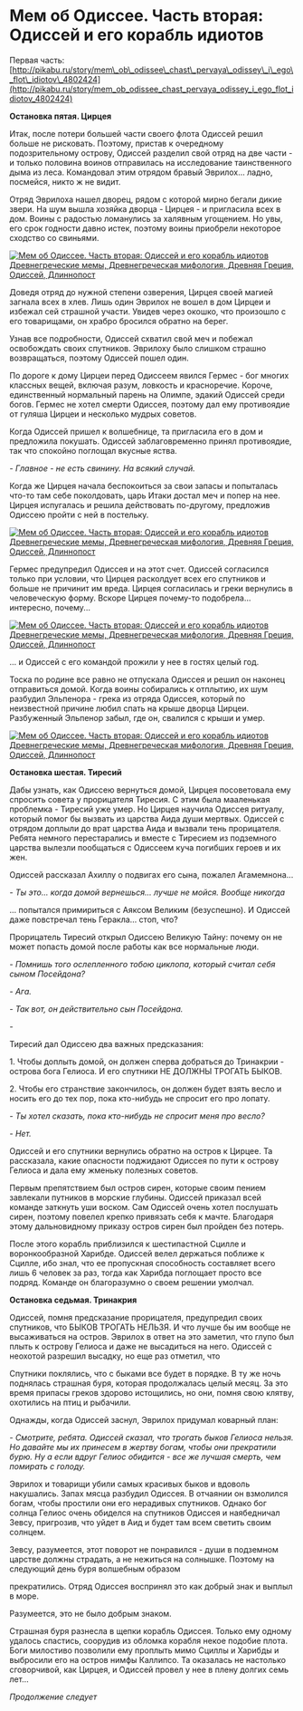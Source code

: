 # Мем об Одиссее. Часть вторая: Одиссей и его корабль идиотов

Первая часть: [http://pikabu.ru/story/mem\_ob\_odissee\_chast\_pervaya\_odissey\_i\_ego\_flot\_idiotov\_4802424](http://pikabu.ru/story/mem_ob_odissee_chast_pervaya_odissey_i_ego_flot_idiotov_4802424)

**Остановка пятая. Цирцея**

Итак, после потери большей части своего флота Одиссей решил больше не рисковать. Поэтому, пристав к очередному подозрительному острову, Одиссей разделил свой отряд на две части - и только половина воинов отправилась на исследование таинственного дыма из леса. Командовал этим отрядом бравый Эврилох… ладно, посмейся, никто ж не видит.

Отряд Эврилоха нашел дворец, рядом с которой мирно бегали дикие звери. На шум вышла хозяйка дворца - Цирцея - и пригласила всех в дом. Воины с радостью ломанулись за халявным угощением. Но увы, его срок годности давно истек, поэтому воины приобрели некоторое сходство со свиньями.

[![Мем об Одиссее. Часть вторая: Одиссей и его корабль идиотов Древнегреческие мемы, Древнегреческая мифология, Древняя Греция, Одиссей, Длиннопост](https://cs8.pikabu.ru/post_img/2017/02/08/9/148656250713889391.jpg)](https://cs8.pikabu.ru/post_img/big/2017/02/08/9/148656250713889391.jpg)

Доведя отряд до нужной степени озверения, Цирцея своей магией загнала всех в хлев. Лишь один Эврилох не вошел в дом Цирцеи и избежал сей страшной участи. Увидев через окошко, что произошло с его товарищами, он храбро бросился обратно на берег.

Узнав все подробности, Одиссей схватил свой меч и побежал освобождать своих спутников. Эврилоху было слишком страшно возвращаться, поэтому Одиссей пошел один.

По дороге к дому Цирцеи перед Одиссеем явился Гермес - бог многих классных вещей, включая разум, ловкость и красноречие. Короче, единственный нормальный парень на Олимпе, эдакий Одиссей среди богов. Гермес не хотел смерти Одиссея, поэтому дал ему противоядие от гуляша Цирцеи и несколько мудрых советов.  

Когда Одиссей пришел к волшебнице, та пригласила его в дом и предложила покушать. Одиссей заблаговременно принял противоядие, так что спокойно поглощал вкусные яства.

_\- Главное - не есть свинину. На всякий случай._

Когда же Цирцея начала беспокоиться за свои запасы и попыталась что-то там себе поколдовать, царь Итаки достал меч и попер на нее. Цирцея испугалась и решила действовать по-другому, предложив Одиссею пройти с ней в постельку.

[![Мем об Одиссее. Часть вторая: Одиссей и его корабль идиотов Древнегреческие мемы, Древнегреческая мифология, Древняя Греция, Одиссей, Длиннопост](https://cs9.pikabu.ru/post_img/2017/02/08/9/1486562822129768225.jpg)](https://cs9.pikabu.ru/post_img/big/2017/02/08/9/1486562822129768225.jpg)

Гермес предупредил Одиссея и на этот счет. Одиссей согласился только при условии, что Цирцея расколдует всех его спутников и больше не причинит им вреда. Цирцея согласилась и греки вернулись в человеческую форму. Вскоре Цирцея почему-то подобрела… интересно, почему...

[![Мем об Одиссее. Часть вторая: Одиссей и его корабль идиотов Древнегреческие мемы, Древнегреческая мифология, Древняя Греция, Одиссей, Длиннопост](https://cs8.pikabu.ru/post_img/2017/02/08/9/1486562872180281363.jpg)](https://cs8.pikabu.ru/post_img/2017/02/08/9/1486562872180281363.jpg)

… и Одиссей с его командой прожили у нее в гостях целый год.

Тоска по родине все равно не отпускала Одиссея и решил он наконец отправиться домой. Когда воины собирались к отплытию, их шум разбудил Эльпенора - грека из отряда Одиссея, который по неизвестной причине любил спать на крыше дворца Цирцеи. Разбуженный Эльпенор забыл, где он, свалился с крыши и умер.

[![Мем об Одиссее. Часть вторая: Одиссей и его корабль идиотов Древнегреческие мемы, Древнегреческая мифология, Древняя Греция, Одиссей, Длиннопост](https://cs9.pikabu.ru/post_img/big/2017/02/08/9/148656290716594911.jpg)](https://cs9.pikabu.ru/post_img/big/2017/02/08/9/148656290716594911.jpg)

**Остановка шестая. Тиресий**

Дабы узнать, как Одиссею вернуться домой, Цирцея посоветовала ему спросить совета у прорицателя Тиресия. С этим была мааленькая проблемка - Тиресий уже умер. Но Цирцея научила Одиссея ритуалу, который помог бы вызвать из царства Аида души мертвых. Одиссей с отрядом доплыли до врат царства Аида и вызвали тень прорицателя. Ребята немного перестарались и вместе с Тиресием из подземного царства вылезли пообщаться с Одиссеем куча погибших героев и их жен.

Одиссей рассказал Ахиллу о подвигах его сына, пожалел Агамемнона...

_\- Ты это... когда домой вернешься... лучше не мойся. Вообще никогда_

... попытался примириться с Аяксом Великим (безуспешно). И Одиссей даже повстречал тень Геракла… стоп, что?

[](https://cs9.pikabu.ru/post_img/2017/02/08/9/1486563108190018543.jpg)

Прорицатель Тиресий открыл Одиссею Великую Тайну: почему он не может попасть домой после работы как все нормальные люди.

_\- Помнишь того ослепленного тобою циклопа, который считал себя сыном Посейдона?_

_\- Ага._

_\- Так вот, он действительно сын Посейдона._

_\-_ 

[](https://cs8.pikabu.ru/post_img/2017/02/08/9/148656319017093110.jpg)

Тиресий дал Одиссею два важных предсказания:

1\. Чтобы доплыть домой, он должен сперва добраться до Тринакрии - острова бога Гелиоса. И его спутники НЕ ДОЛЖНЫ ТРОГАТЬ БЫКОВ.

2\. Чтобы его странствие закончилось, он должен будет взять весло и носить его до тех пор, пока кто-нибудь не спросит его про лопату.

_\- Ты хотел сказать, пока кто-нибудь не спросит меня про весло?_

_\- Нет._

Одиссей и его спутники вернулись обратно на остров к Цирцее. Та рассказала, какие опасности поджидают Одиссея по пути к острову Гелиоса и дала ему жменьку полезных советов.

Первым препятствием был остров сирен, которые своим пением завлекали путников в морские глубины. Одиссей приказал всей команде заткнуть уши воском. Сам Одиссей очень хотел послушать сирен, поэтому повелел крепко привязать себя к мачте. Благодаря этому дальновидному приказу остров сирен был пройден без потерь.

После этого корабль приблизился к шестипастной Сцилле и воронкообразной Харибде. Одиссей велел держаться поближе к Сцилле, ибо знал, что ее пропускная способность составляет всего лишь 6 человек за раз, тогда как Харибда поглощает просто все подряд. Команде он благоразумно о своем решении умолчал.

**Остановка седьмая. Тринакрия**

Одиссей, помня предсказание прорицателя, предупредил своих спутников, что БЫКОВ ТРОГАТЬ НЕЛЬЗЯ. И что лучше бы им вообще не высаживаться на остров. Эврилох в ответ на это заметил, что глупо был плыть к острову Гелиоса и даже не высадиться на него. Одиссей с неохотой разрешил высадку, но еще раз отметил, что

[](https://cs8.pikabu.ru/post_img/2017/02/08/9/1486563358147039397.jpg)

Спутники поклялись, что с быками все будет в порядке. В ту же ночь поднялась страшная буря, которая продолжалась целый месяц. За это время припасы греков здорово истощились, но они, помня свою клятву, охотились на птиц и рыбачили.

Однажды, когда Одиссей заснул, Эврилох придумал коварный план:

_\- Смотрите, ребята. Одиссей сказал, что трогать быков Гелиоса нельзя. Но давайте мы их принесем в жертву богам, чтобы они прекратили бурю. Ну а если вдруг Гелиос обидится - все же лучшая смерть, чем помирать с голоду._

Эврилох и товарищи убили самых красивых быков и вдоволь накушались. Запах мясца разбудил Одиссея. В отчаянии он взмолился богам, чтобы простили они его нерадивых спутников. Однако бог солнца Гелиос очень обиделся на спутников Одиссея и наябедничал Зевсу, пригрозив, что уйдет в Аид и будет там всем светить своим солнцем.

Зевсу, разумеется, этот поворот не понравился - души в подземном царстве должны страдать, а не нежиться на солнышке. Поэтому на следующий день буря волшебным образом

прекратились. Отряд Одиссея воспринял это как добрый знак и выплыл в море.

Разумеется, это не было добрым знаком.

[](https://cs8.pikabu.ru/post_img/2017/02/08/9/1486563606165950644.jpg)

Страшная буря разнесла в щепки корабль Одиссея. Только ему одному удалось спастись, соорудив из обломка корабля некое подобие плота. Боги милостиво позволили ему проплыть мимо Сциллы и Харибды и выбросили его на остров нимфы Каллипсо. Та оказалась не настолько сговорчивой, как Цирцея, и Одиссей провел у нее в плену долгих семь лет…

_Продолжение следует_
